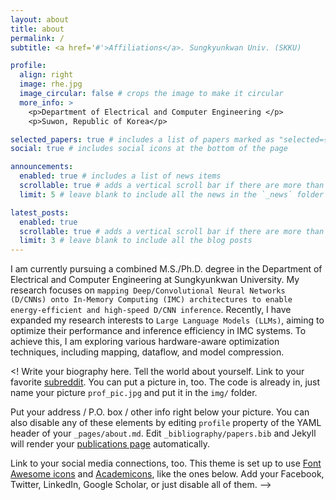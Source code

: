 ```yaml
---
layout: about
title: about
permalink: /
subtitle: <a href='#'>Affiliations</a>. Sungkyunkwan Univ. (SKKU)

profile:
  align: right
  image: rhe.jpg
  image_circular: false # crops the image to make it circular
  more_info: >
    <p>Department of Electrical and Computer Engineering </p>
    <p>Suwon, Republic of Korea</p>

selected_papers: true # includes a list of papers marked as "selected={true}"
social: true # includes social icons at the bottom of the page

announcements:
  enabled: true # includes a list of news items
  scrollable: true # adds a vertical scroll bar if there are more than 3 news items
  limit: 5 # leave blank to include all the news in the `_news` folder

latest_posts:
  enabled: true
  scrollable: true # adds a vertical scroll bar if there are more than 3 new posts items
  limit: 3 # leave blank to include all the blog posts
---
```


I am currently pursuing a combined M.S./Ph.D. degree in the Department of Electrical and Computer Engineering at Sungkyunkwan University. My research focuses on `mapping Deep/Convolutional Neural Networks (D/CNNs) onto In-Memory Computing (IMC) architectures to enable energy-efficient and high-speed D/CNN inference`. Recently, I have expanded my research interests to `Large Language Models (LLMs)`, aiming to optimize their performance and inference efficiency in IMC systems. To achieve this, I am exploring various hardware-aware optimization techniques, including mapping, dataflow, and model compression.


<! Write your biography here. Tell the world about yourself. Link to your favorite [subreddit](http://reddit.com). You can put a picture in, too. The code is already in, just name your picture `prof_pic.jpg` and put it in the `img/` folder.

Put your address / P.O. box / other info right below your picture. You can also disable any of these elements by editing `profile` property of the YAML header of your `_pages/about.md`. Edit `_bibliography/papers.bib` and Jekyll will render your [publications page](/al-folio/publications/) automatically. 

Link to your social media connections, too. This theme is set up to use [Font Awesome icons](https://fontawesome.com/) and [Academicons](https://jpswalsh.github.io/academicons/), like the ones below. Add your Facebook, Twitter, LinkedIn, Google Scholar, or just disable all of them.
-->
